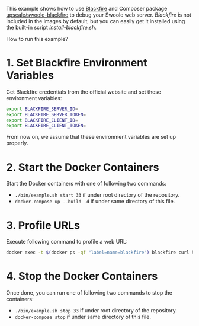 This example shows how to use [Blackfire](https://blackfire.io) and Composer package
[upscale/swoole-blackfire](https://github.com/upscalesoftware/swoole-blackfire) to debug your Swoole web server.
_Blackfire_ is not included in the images by default, but you can easily get it installed using the built-in script
_install-blackfire.sh_.

How to run this example?

# 1. Set Blackfire Environment Variables

Get Blackfire credentials from the official website and set these environment variables:

```bash
export BLACKFIRE_SERVER_ID=
export BLACKFIRE_SERVER_TOKEN=
export BLACKFIRE_CLIENT_ID=
export BLACKFIRE_CLIENT_TOKEN=
```

From now on, we assume that these environment variables are set up properly.

# 2. Start the Docker Containers

Start the Docker containers with one of following two commands:

* `./bin/example.sh start 33` if under root directory of the repository.
* `docker-compose up --build -d` if under same directory of this file.

# 3. Profile URLs

Execute following command to profile a web URL:

```bash
docker exec -t $(docker ps -qf "label=name=blackfire") blackfire curl http://app:9501
```

# 4. Stop the Docker Containers

Once done, you can run one of following two commands to stop the containers:

* `./bin/example.sh stop 33` if under root directory of the repository.
* `docker-compose stop` if under same directory of this file.
